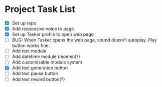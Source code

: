 # Project Task List

- [x] Set up repo
- [x] Add responsive voice to page
- [x] Set up Tasker profile to open web page
- [ ] BUG: When Tasker opens the web page, sound doesn't autoplay. Play button works fine.
- [ ] Add text module
- [ ] Add datetime module (moment?)
- [ ] Add customisable module system
- [x] Add text generation button
- [ ] Add text pause button
- [ ] Add text rewind button(?)